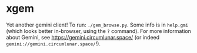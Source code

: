 # xgem

Yet another gemini client! To run: `./gem_browse.py`. Some info is in `help.gmi` (which looks better in-browser, using the `?` command). For more information about Gemini, see https://gemini.circumlunar.space/ (or indeed `gemini://gemini.circumlunar.space/`!).
